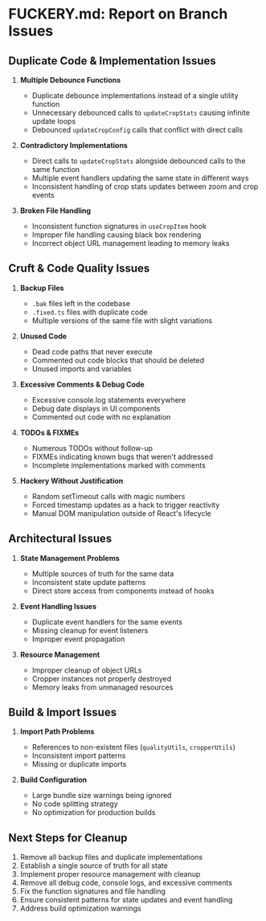 # FUCKERY.md: Report on Branch Issues

## Duplicate Code & Implementation Issues

1. **Multiple Debounce Functions**
   - Duplicate debounce implementations instead of a single utility function
   - Unnecessary debounced calls to `updateCropStats` causing infinite update loops
   - Debounced `updateCropConfig` calls that conflict with direct calls

2. **Contradictory Implementations**
   - Direct calls to `updateCropStats` alongside debounced calls to the same function
   - Multiple event handlers updating the same state in different ways
   - Inconsistent handling of crop stats updates between zoom and crop events

3. **Broken File Handling**
   - Inconsistent function signatures in `useCropItem` hook
   - Improper file handling causing black box rendering
   - Incorrect object URL management leading to memory leaks

## Cruft & Code Quality Issues

1. **Backup Files**
   - `.bak` files left in the codebase
   - `.fixed.ts` files with duplicate code
   - Multiple versions of the same file with slight variations

2. **Unused Code**
   - Dead code paths that never execute
   - Commented out code blocks that should be deleted
   - Unused imports and variables

3. **Excessive Comments & Debug Code**
   - Excessive console.log statements everywhere
   - Debug date displays in UI components
   - Commented out code with no explanation

4. **TODOs & FIXMEs**
   - Numerous TODOs without follow-up
   - FIXMEs indicating known bugs that weren't addressed
   - Incomplete implementations marked with comments

5. **Hackery Without Justification**
   - Random setTimeout calls with magic numbers
   - Forced timestamp updates as a hack to trigger reactivity
   - Manual DOM manipulation outside of React's lifecycle

## Architectural Issues

1. **State Management Problems**
   - Multiple sources of truth for the same data
   - Inconsistent state update patterns
   - Direct store access from components instead of hooks

2. **Event Handling Issues**
   - Duplicate event handlers for the same events
   - Missing cleanup for event listeners
   - Improper event propagation

3. **Resource Management**
   - Improper cleanup of object URLs
   - Cropper instances not properly destroyed
   - Memory leaks from unmanaged resources

## Build & Import Issues

1. **Import Path Problems**
   - References to non-existent files (`qualityUtils`, `cropperUtils`)
   - Inconsistent import patterns
   - Missing or duplicate imports

2. **Build Configuration**
   - Large bundle size warnings being ignored
   - No code splitting strategy
   - No optimization for production builds

## Next Steps for Cleanup

1. Remove all backup files and duplicate implementations
2. Establish a single source of truth for all state
3. Implement proper resource management with cleanup
4. Remove all debug code, console logs, and excessive comments
5. Fix the function signatures and file handling
6. Ensure consistent patterns for state updates and event handling
7. Address build optimization warnings

